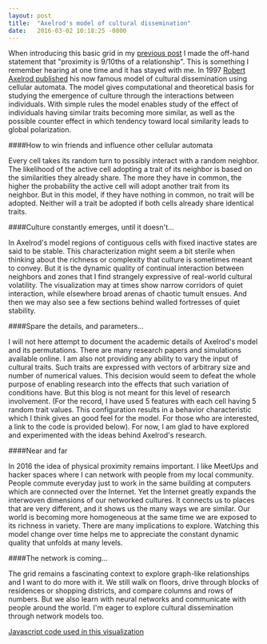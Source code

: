 ```yaml
---
layout: post
title:  "Axelrod's model of cultural dissemination"
date:   2016-03-02 10:18:25 -0800
---
```

When introducing this basic grid in my [previous post](http://qyoom.github.io/pathfinding-grid-1/) I made the off-hand statement that "proximity is 9/10ths of a relationship". This is something I remember hearing at one time and it has stayed with me. In 1997 [Robert Axelrod published](http://www-personal.umich.edu/~axe/research/Dissemination.pdf) his now famous model of cultural dissemination using cellular automata. The model gives computational and theoretical basis for studying the emergence of culture through the interactions between individuals. With simple rules the model enables study of the effect of individuals having similar traits becoming more similar, as well as the possible counter effect in which tendency toward local similarity leads to global polarization.

####How to win friends and influence other cellular automata

<div id="grid"></div>

<script src="https://cdnjs.cloudflare.com/ajax/libs/d3/3.5.16/d3.min.js"></script>
<script src="https://cdnjs.cloudflare.com/ajax/libs/underscore.js/1.8.3/underscore.js"></script>

<script src="/assets/custom_js/axelrod_border_2.js"></script>

Every cell takes its random turn to possibly interact with a random neighbor. The likelihood of the active cell adopting a trait of its neighbor is based on the similarities they already share. The more they have in common, the higher the probability the active cell will adopt another trait from its neighbor. But in this model, if they have nothing in common, no trait will be adopted. Neither will a trait be adopted if both cells already share identical traits. 

####Culture constantly emerges, until it doesn't...

In Axelrod's model regions of contiguous cells with fixed inactive states are said to be stable. This characterization might seem a bit sterile when thinking about the richness or complexity that culture is sometimes meant to convey. But it is the dynamic quality of continual interaction between neighbors and zones that I find strangely expressive of real-world cultural volatility. The visualization may at times show narrow corridors of quiet interaction, while elsewhere broad arenas of  chaotic tumult ensues. And then we may also see a few sections behind walled fortresses of quiet stability.

####Spare the details, and parameters...

I will not here attempt to document the academic details of Axelrod's model and its permutations. There are many research papers and simulations available online. I am also not providing any ability to vary the input of cultural traits. Such traits are expressed with vectors of arbitrary size and number of numerical values. This decision would seem to defeat the whole purpose of enabling research into the effects that such variation of conditions have. But this blog is not meant for this level of research involvement. (For the record, I have used 5 features with each cell having 5 random trait values. This configuration results in a behavior characteristic which I think gives an good feel for the model. For those who are interested, a link to the code is provided below). For now, I am glad to have explored and experimented with the ideas behind Axelrod's research. 

####Near and far

In 2016 the idea of physical proximity remains important. I like MeetUps and hacker spaces where I can network with people from my local community. People commute everyday just to work in the same building at computers which are connected over the Internet. Yet the Internet greatly expands the interwoven dimensions of our networked cultures. It connects us to places that are very different, and it shows us the many ways we are similar. Our world is becoming more homogeneous at the same time we are exposed to its richness in variety. There are many implications to explore. Watching this model change over time helps me to appreciate the constant dynamic quality that unfolds at many levels. 

####The network is coming...

The grid remains a fascinating context to explore graph-like relationships and I want to do more with it. We still walk on floors, drive through blocks of residences or shopping districts, and compare columns and rows of numbers. But we also learn with neural networks and communicate with people around the world. I'm eager to explore cultural dissemination through network models too.

[Javascript code used in this visualization](https://github.com/Qyoom/qyoom.github.io/tree/master/assets/custom_js/axelrod_border_2.js)
